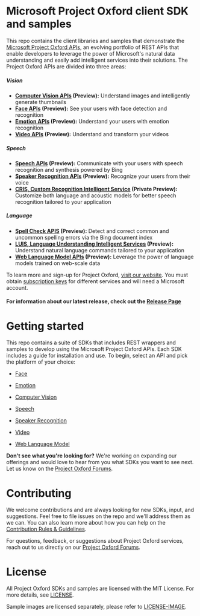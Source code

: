 Microsoft Project Oxford client SDK and samples
====================================

This repo contains the client libraries and samples that demonstrate the [Microsoft Project
Oxford APIs](<https://www.projectoxford.ai>), an evolving portfolio of REST APIs
that enable developers to leverage the power of Microsoft's natural data
understanding and easily add intelligent services into their solutions. The
Project Oxford APIs are divided into three areas:  

##### Vision
-  **[Computer Vision APIs](<https://www.projectoxford.ai/vision>) (Preview):** Understand images and intelligently generate thumbnails
-  **[Face APIs](<https://www.projectoxford.ai/face>) (Preview):** See your users with face detection and recognition
-  **[Emotion APIs](<https://www.projectoxford.ai/emotion>) (Preview):** Understand your users with emotion recognition
-  **[Video APIs](<https://www.projectoxford.ai/video>) (Preview):** Understand and transform your videos


##### Speech
-  **[Speech APIs](<https://www.projectoxford.ai/speech>) (Preview):** Communicate with your users with speech recognition and synthesis powered by Bing
-  **[Speaker Recognition APIs](https://www.projectoxford.ai/spid) (Preview):** Recognize your users from their voice
-  **[CRIS, Custom Recognition Intelligent Service](<https://www.projectoxford.ai/cris>) (Private Preview):** Customize both language and acoustic models for better speech recognition tailored to your application


##### Language
-  **[Spell Check APIS](<https://www.projectoxford.ai/spellcheck>) (Preview):** Detect and correct common and uncommon spelling errors via the Bing document index
-  **[LUIS, Language Understanding Intelligent Services](<https://www.projectoxford.ai/luis>) (Preview):** Understand natural language commands tailored to your application
-  **[Web Language Model APIs](<https://www.projectoxford.ai/weblm>) (Preview):** Leverage the power of language models trained on web-scale data

To learn more and sign-up for Project Oxford, [visit our
website](<http://www.ProjectOxford.ai>). You must obtain [subscription
keys](<http://www.projectoxford.ai/subscription>) for different services and will
need a Microsoft account.

#### For information about our latest release, check out the [Release Page](</Releases/>)

Getting started
===============
This repo contains a suite of SDKs that includes REST wrappers and samples to
develop using the Microsoft Project Oxford APIs. Each SDK includes a guide for
installation and use. To begin, select an API and pick the platform of
your choice:

-   [Face](</Face/>)

-   [Emotion](</Emotion/>)

-   [Computer Vision](</Vision/>)

-   [Speech](</Speech/>)

-   [Speaker Recognition](</SpeakerRecognition/>)

-   [Video](</Video/>)

-   [Web Language Model](</WebLM/>)

**Don't see what you're looking for?** We're working on expanding our offerings and would love to hear from you what SDKs you want to see next. Let us know on the [Project Oxford Forums](<https://social.msdn.microsoft.com/forums/azure/en-US/home?forum=mlapi>).


Contributing
============
We welcome contributions and are always looking for new SDKs, input, and
suggestions. Feel free to file issues on the repo and we'll address them as we can. You can also learn more about how you can help on the [Contribution
Rules & Guidelines](</CONTRIBUTING.md>).

For questions, feedback, or suggestions about Project Oxford services, reach out to us directly on our [Project Oxford Forums](<https://social.msdn.microsoft.com/forums/azure/en-US/home?forum=mlapi>).



License
=======

All Project Oxford SDKs and samples are licensed with the MIT License. For more details, see
[LICENSE](</LICENSE.md>).

Sample images are licensed separately, please refer to [LICENSE-IMAGE](</LICENSE-IMAGE.md>).
